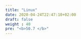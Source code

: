 ```yaml
---
title: "Linux"
date: 2020-04-24T22:47:10+02:00
draft: false
weight : 40
pre: "<b>50.7 </b>"
--- 
```

